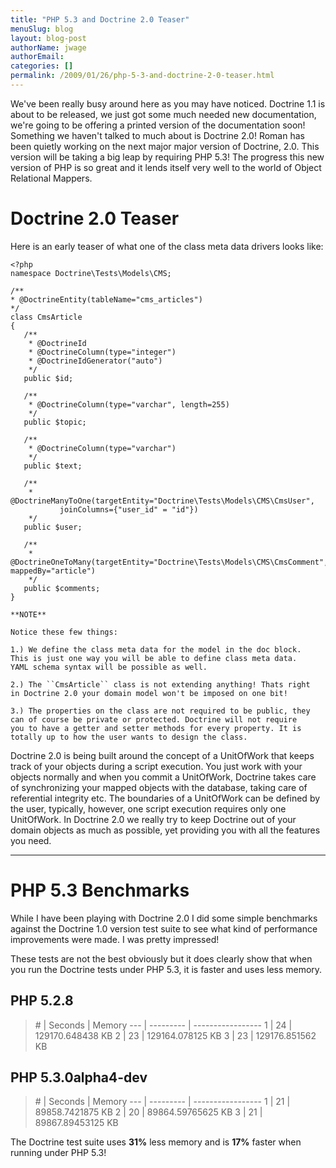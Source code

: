 ```yaml
---
title: "PHP 5.3 and Doctrine 2.0 Teaser"
menuSlug: blog
layout: blog-post
authorName: jwage
authorEmail:
categories: []
permalink: /2009/01/26/php-5-3-and-doctrine-2-0-teaser.html
---
```

We've been really busy around here as you may have noticed. Doctrine 1.1
is about to be released, we just got some much needed new documentation,
we're going to be offering a printed version of the documentation soon!
Something we haven't talked to much about is Doctrine 2.0! Roman has
been quietly working on the next major major version of Doctrine, 2.0.
This version will be taking a big leap by requiring PHP 5.3! The
progress this new version of PHP is so great and it lends itself very
well to the world of Object Relational Mappers.

Doctrine 2.0 Teaser
===================

Here is an early teaser of what one of the class meta data drivers looks
like:

~~~~ {.sourceCode .php}
<?php
namespace Doctrine\Tests\Models\CMS;

/**
* @DoctrineEntity(tableName="cms_articles")
*/
class CmsArticle
{
   /**
    * @DoctrineId
    * @DoctrineColumn(type="integer")
    * @DoctrineIdGenerator("auto")
    */
   public $id;

   /**
    * @DoctrineColumn(type="varchar", length=255)
    */
   public $topic;

   /**
    * @DoctrineColumn(type="varchar")
    */
   public $text;

   /**
    * @DoctrineManyToOne(targetEntity="Doctrine\Tests\Models\CMS\CmsUser",
           joinColumns={"user_id" = "id"})
    */
   public $user;

   /**
    * @DoctrineOneToMany(targetEntity="Doctrine\Tests\Models\CMS\CmsComment", mappedBy="article")
    */
   public $comments;
}

**NOTE**

Notice these few things:

1.) We define the class meta data for the model in the doc block.
This is just one way you will be able to define class meta data.
YAML schema syntax will be possible as well.

2.) The ``CmsArticle`` class is not extending anything! Thats right
in Doctrine 2.0 your domain model won't be imposed on one bit!

3.) The properties on the class are not required to be public, they
can of course be private or protected. Doctrine will not require
you to have a getter and setter methods for every property. It is
totally up to how the user wants to design the class.
~~~~

Doctrine 2.0 is being built around the concept of a UnitOfWork that
keeps track of your objects during a script execution. You just work
with your objects normally and when you commit a UnitOfWork, Doctrine
takes care of synchronizing your mapped objects with the database,
taking care of referential integrity etc. The boundaries of a UnitOfWork
can be defined by the user, typically, however, one script execution
requires only one UnitOfWork. In Doctrine 2.0 we really try to keep
Doctrine out of your domain objects as much as possible, yet providing
you with all the features you need.

* * * * *

PHP 5.3 Benchmarks
==================

While I have been playing with Doctrine 2.0 I did some simple benchmarks
against the Doctrine 1.0 version test suite to see what kind of
performance improvements were made. I was pretty impressed!

These tests are not the best obviously but it does clearly show that
when you run the Doctrine tests under PHP 5.3, it is faster and uses
less memory.

PHP 5.2.8
---------

> \# | Seconds | Memory --- | --------- | ----------------- 1 | 24 |
> 129170.648438 KB 2 | 23 | 129164.078125 KB 3 | 23 | 129176.851562 KB

PHP 5.3.0alpha4-dev
-------------------

> \# | Seconds | Memory --- | --------- | ----------------- 1 | 21 |
> 89858.7421875 KB 2 | 20 | 89864.59765625 KB 3 | 21 | 89867.89453125 KB

The Doctrine test suite uses **31%** less memory and is **17%** faster
when running under PHP 5.3!
